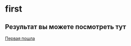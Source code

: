 # first

## Результат вы можете посмотреть тут



[Первая пошла](https://codepen.io/baxa-ebaw/pen/RwyjmrK)

